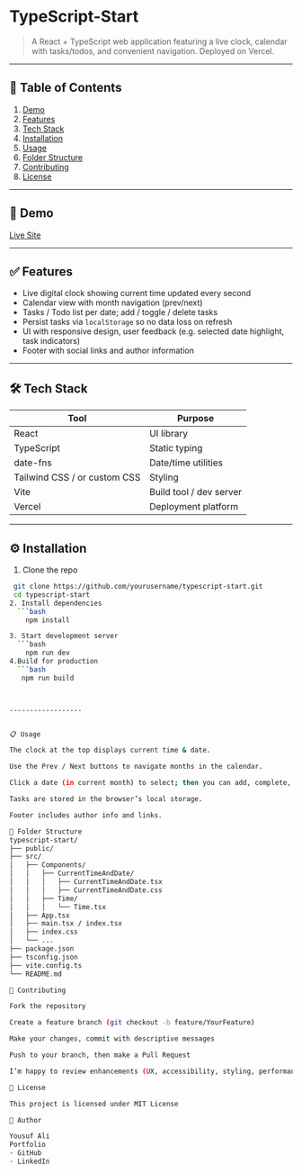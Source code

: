 # TypeScript-Start

> A React + TypeScript web application featuring a live clock, calendar with tasks/todos, and convenient navigation. Deployed on Vercel.

---

## 🚀 Table of Contents

1. [Demo](#demo)  
2. [Features](#features)  
3. [Tech Stack](#tech-stack)  
4. [Installation](#installation)  
5. [Usage](#usage)  
6. [Folder Structure](#folder-structure)  
7. [Contributing](#contributing)  
8. [License](#license)  

---

## 🎯 Demo

[Live Site](https://typescript-start.vercel.app/)  

---

## ✅ Features

- Live digital clock showing current time updated every second  
- Calendar view with month navigation (prev/next)  
- Tasks / Todo list per date; add / toggle / delete tasks  
- Persist tasks via `localStorage` so no data loss on refresh  
- UI with responsive design, user feedback (e.g. selected date highlight, task indicators)  
- Footer with social links and author information  

---

## 🛠 Tech Stack

| Tool                         | Purpose                 |
| ---------------------------- | ----------------------- |
| React                        | UI library              |
| TypeScript                   | Static typing           |
| date-fns                     | Date/time utilities     |
| Tailwind CSS / or custom CSS | Styling                 |
| Vite                         | Build tool / dev server |
| Vercel                       | Deployment platform     |

---

## ⚙ Installation

1. Clone the repo  
  ```bash
   git clone https://github.com/yourusername/typescript-start.git
   cd typescript-start
2. Install dependencies
    ```bash
      npm install

3. Start development server
    ```bash
      npm run dev
4.Build for production
    ```bash
     npm run build    



------------------


📋 Usage

The clock at the top displays current time & date.

Use the Prev / Next buttons to navigate months in the calendar.

Click a date (in current month) to select; then you can add, complete, or delete tasks for that date.

Tasks are stored in the browser’s local storage.

Footer includes author info and links.

📂 Folder Structure
typescript-start/
├── public/
├── src/
│   ├── Components/
│   │   ├── CurrentTimeAndDate/
│   │   │   ├── CurrentTimeAndDate.tsx
│   │   │   ├── CurrentTimeAndDate.css
│   │   ├── Time/
│   │   │   └── Time.tsx
│   ├── App.tsx
│   ├── main.tsx / index.tsx
│   ├── index.css
│   └── ...
├── package.json
├── tsconfig.json
├── vite.config.ts
└── README.md

🤝 Contributing

Fork the repository

Create a feature branch (git checkout -b feature/YourFeature)

Make your changes, commit with descriptive messages

Push to your branch, then make a Pull Request

I’m happy to review enhancements (UX, accessibility, styling, performance, etc.)

📝 License

This project is licensed under MIT License

👤 Author

Yousuf Ali
Portfolio 
 · GitHub
 · LinkedIn
